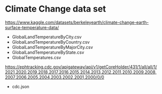 # Climate Change data set
<https://www.kaggle.com/datasets/berkeleyearth/climate-change-earth-surface-temperature-data/>
- GlobalLandTemperatureByCity.csv
- GlobalLandTemperatureByCountry.csv
- GlobalLandTemperatureByMajorCity.csv
- GlobalLandTemperatureByState.csv
- GlobalTemperatures.csv

<https://ephtracking.cdc.gov/apigateway/api/v1/getCoreHolder/431/1/all/all/1/2021,2020,2019,2018,2017,2016,2015,2014,2013,2012,2011,2010,2009,2008,2007,2006,2005,2004,2003,2002,2001,2000/0/0>
- cdc.json